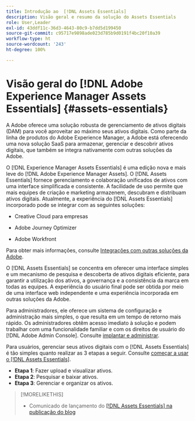 ```yaml
---
title: Introdução ao  [!DNL Assets Essentials]
description: Visão geral e resumo da solução do Assets Essentials
role: User,Leader
exl-id: 43ddf11c-36d3-4643-80c9-b7dd5d199450
source-git-commit: c95717e9898ade023d785b9d0191f4bc20f10a39
workflow-type: ht
source-wordcount: '243'
ht-degree: 100%

---
```


# Visão geral do [!DNL Adobe Experience Manager Assets Essentials] {#assets-essentials}

<!-- TBD: Update this banner to remove Beta label. 
![Banner image for beta docs](assets/do-not-localize/banner-image-beta-docs.png)
-->

A Adobe oferece uma solução robusta de gerenciamento de ativos digitais (DAM) para você aproveitar ao máximo seus ativos digitais. Como parte da linha de produtos do Adobe Experience Manager, a Adobe está oferecendo uma nova solução SaaS para armazenar, gerenciar e descobrir ativos digitais, que também se integra nativamente com outras soluções da Adobe.

O [!DNL Experience Manager Assets Essentials] é uma edição nova e mais leve do [!DNL Adobe Experience Manager Assets]. O [!DNL Assets Essentials] fornece gerenciamento e colaboração unificados de ativos com uma interface simplificada e consistente. A facilidade de uso permite que mais equipes de criação e marketing armazenem, descubram e distribuam ativos digitais. Atualmente, a experiência do [!DNL Assets Essentials] incorporado pode se integrar com as seguintes soluções:

* Creative Cloud para empresas

* Adobe Journey Optimizer

* Adobe Workfront

Para obter mais informações, consulte [Integrações com outras soluções da Adobe](integration.md).

O [!DNL Assets Essentials] se concentra em oferecer uma interface simples e um mecanismo de pesquisa e descoberta de ativos digitais eficiente, para garantir a utilização dos ativos, a governança e a consistência da marca em todas as equipes. A experiência do usuário final pode ser obtida por meio de uma interface web independente e uma experiência incorporada em outras soluções da Adobe.

Para administradores, ele oferece um sistema de configuração e administração mais simples, o que resulta em um tempo de retorno mais rápido. Os administradores obtêm acesso imediato à solução e podem trabalhar com uma funcionalidade familiar e com os direitos de usuário do [!DNL Adobe Admin Console]. Consulte [implantar e administrar](/help/deploy-administer.md).

Para usuários, gerenciar seus ativos digitais com o [!DNL Assets Essentials] é tão simples quanto realizar as 3 etapas a seguir. Consulte [começar a usar o [!DNL Assets Essentials]](/help/get-started.md).

* **Etapa 1**: Fazer upload e visualizar ativos.
* **Etapa 2**: Pesquisar e baixar ativos.
* **Etapa 3**: Gerenciar e organizar os ativos.

>[!MORELIKETHIS]
>
>* Comunicado de lançamento do [[!DNL Assets Essentials]  na publicação do blog](https://blog.adobe.com/en/publish/2021/04/27/introducing-adobe-experience-manager-assets-essentials-to-simplify-collaboration-across-teams.html)

